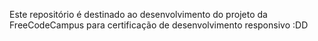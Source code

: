Este repositório é destinado ao desenvolvimento do projeto da FreeCodeCampus para certificação de desenvolvimento responsivo :DD